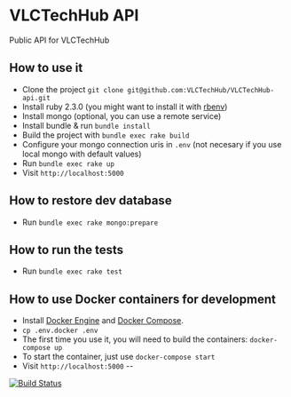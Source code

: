 VLCTechHub API
==============

Public API for VLCTechHub

How to use it
-------------

 - Clone the project `git clone git@github.com:VLCTechHub/VLCTechHub-api.git`
 - Install ruby 2.3.0 (you might want to install it with [rbenv](https://www.digitalocean.com/community/tutorials/how-to-install-ruby-on-rails-with-rbenv-on-ubuntu-14-04))
 - Install mongo (optional, you can use a remote service)
 - Install bundle & run `bundle install`
 - Build the project with `bundle exec rake build`
 - Configure your mongo connection uris in `.env` (not necesary if you use local mongo with default values)
 - Run `bundle exec rake up`
 - Visit `http://localhost:5000`

How to restore dev database
----------------------------

 - Run `bundle exec rake mongo:prepare`


How to run the tests
---------------------

 - Run `bundle exec rake test`


How to use Docker containers for development
---------------------------------------------

 - Install [Docker Engine](https://docs.docker.com/engine/installation/) and [Docker Compose](https://docs.docker.com/compose/install/).
 - `cp .env.docker .env`
 - The first time you use it, you will need to build the containers: `docker-compose up`
 - To start the container, just use `docker-compose start`
 - Visit `http://localhost:5000`
--

[![Build Status](https://travis-ci.org/VLCTechHub/VLCTechHub-api.svg?branch=master)](https://travis-ci.org/VLCTechHub/VLCTechHub-api)


